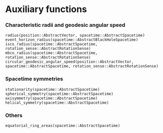 # Auxiliary functions

### Characteristic radii and geodesic angular speed

```@docs
radius(position::AbstractVector, spacetime::AbstractSpacetime)
event_horizon_radius(spacetime::AbstractBlackHoleSpacetime)
isco_radius(spacetime::AbstractSpacetime, rotation_sense::AbstractRotationSense)
mbco_radius(spacetime::AbstractSpacetime, rotation_sense::AbstractRotationSense)
circular_geodesic_angular_speed(position::AbstractVector, spacetime::AbstractSpacetime, rotation_sense::AbstractRotationSense)
```

### Spacetime symmetries

```@docs
stationarity(spacetime::AbstractSpacetime)
spherical_symmetry(spacetime::AbstractSpacetime)
axisymmetry(spacetime::AbstractSpacetime)
helical_symmetry(spacetime::AbstractSpacetime)
```

### Others

```@docs
equatorial_ring_areas(spacetime::AbstractSpacetime)
```